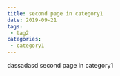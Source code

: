 ```yaml
---
title: second page in category1
date: 2019-09-21
tags:
 - tag2
categories:
 - category1
---
```

dassadasd
second page in category1